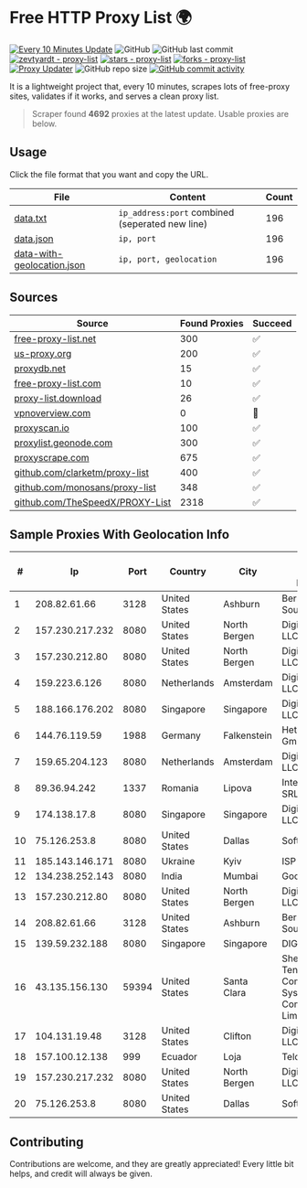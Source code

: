 
# Free HTTP Proxy List 🌍

[![Every 10 Minutes Update](https://github.com/mertguvencli/http-proxy-list/actions/workflows/main.yml/badge.svg?branch=main)](https://github.com/mertguvencli/http-proxy-list/actions/workflows/main.yml)
![GitHub](https://img.shields.io/github/license/mertguvencli/http-proxy-list)
![GitHub last commit](https://img.shields.io/github/last-commit/mertguvencli/http-proxy-list)
[![zevtyardt - proxy-list](https://img.shields.io/static/v1?label=zevtyardt&message=proxy-list&color=blue&logo=github)](https://github.com/zevtyardt/proxy-list "Go to GitHub repo")
[![stars - proxy-list](https://img.shields.io/github/stars/zevtyardt/proxy-list?style=social)](https://github.com/zevtyardt/proxy-list)
[![forks - proxy-list](https://img.shields.io/github/forks/zevtyardt/proxy-list?style=social)](https://github.com/zevtyardt/proxy-list)
[![Proxy Updater](https://github.com/zevtyardt/proxy-list/workflows/Proxy%20Updater/badge.svg)](https://github.com/zevtyardt/proxy-list/actions?query=workflow:"Proxy+Updater")
![GitHub repo size](https://img.shields.io/github/repo-size/zevtyardt/proxy-list)
[![GitHub commit activity](https://img.shields.io/github/commit-activity/m/zevtyardt/proxy-list?logo=commits)](https://github.com/zevtyardt/proxy-list/commits/main)

It is a lightweight project that, every 10 minutes, scrapes lots of free-proxy sites, validates if it works, and serves a clean proxy list.

> Scraper found **4692** proxies at the latest update. Usable proxies are below.

## Usage

Click the file format that you want and copy the URL.

|File|Content|Count|
|----|-------|-----|
|[data.txt](https://raw.githubusercontent.com/mertguvencli/http-proxy-list/main/proxy-list/data.txt)|`ip_address:port` combined (seperated new line)|196|
|[data.json](https://raw.githubusercontent.com/mertguvencli/http-proxy-list/main/proxy-list/data.json)|`ip, port`|196|
|[data-with-geolocation.json](https://raw.githubusercontent.com/mertguvencli/http-proxy-list/main/proxy-list/data-with-geolocation.json)|`ip, port, geolocation`|196|

## Sources

|Source|Found Proxies|Succeed|
|------|-------------|-------|
|[free-proxy-list.net](https://free-proxy-list.net)|300|✅|
|[us-proxy.org](https://www.us-proxy.org)|200|✅|
|[proxydb.net](http://proxydb.net)|15|✅|
|[free-proxy-list.com](https://free-proxy-list.com/?page=&port=&type%5B%5D=http&type%5B%5D=https&up_time=0&search=Search)|10|✅|
|[proxy-list.download](https://www.proxy-list.download/HTTP)|26|✅|
|[vpnoverview.com](https://vpnoverview.com/privacy/anonymous-browsing/free-proxy-servers)|0|🚫|
|[proxyscan.io](https://www.proxyscan.io)|100|✅|
|[proxylist.geonode.com](https://proxylist.geonode.com/api/proxy-list?limit=300&page=1&sort_by=lastChecked&sort_type=desc&protocols=http,https)|300|✅|
|[proxyscrape.com](https://api.proxyscrape.com/v2/?request=displayproxies&protocol=http&timeout=10000&country=all&ssl=all&anonymity=all)|675|✅|
|[github.com/clarketm/proxy-list](https://raw.githubusercontent.com/clarketm/proxy-list/master/proxy-list-raw.txt)|400|✅|
|[github.com/monosans/proxy-list](https://raw.githubusercontent.com/monosans/proxy-list/main/proxies/http.txt)|348|✅|
|[github.com/TheSpeedX/PROXY-List](https://raw.githubusercontent.com/TheSpeedX/PROXY-List/master/http.txt)|2318|✅|


## Sample Proxies With Geolocation Info

|#|Ip|Port|Country|City|Internet Service Provider|
|-|--|----|-------|----|-------------------------|
|1|208.82.61.66|3128|United States|Ashburn|Bernardi Sounds|
|2|157.230.217.232|8080|United States|North Bergen|DigitalOcean, LLC|
|3|157.230.212.80|8080|United States|North Bergen|DigitalOcean, LLC|
|4|159.223.6.126|8080|Netherlands|Amsterdam|DigitalOcean, LLC|
|5|188.166.176.202|8080|Singapore|Singapore|DigitalOcean, LLC|
|6|144.76.119.59|1988|Germany|Falkenstein|Hetzner Online GmbH|
|7|159.65.204.123|8080|Netherlands|Amsterdam|DigitalOcean, LLC|
|8|89.36.94.242|1337|Romania|Lipova|Interkvm Host SRL|
|9|174.138.17.8|8080|Singapore|Singapore|DigitalOcean, LLC|
|10|75.126.253.8|8080|United States|Dallas|SoftLayer|
|11|185.143.146.171|8080|Ukraine|Kyiv|ISP UTELS|
|12|134.238.252.143|8080|India|Mumbai|Google LLC|
|13|157.230.212.80|8080|United States|North Bergen|DigitalOcean, LLC|
|14|208.82.61.66|3128|United States|Ashburn|Bernardi Sounds|
|15|139.59.232.188|8080|Singapore|Singapore|DIGITALOCEAN|
|16|43.135.156.130|59394|United States|Santa Clara|Shenzhen Tencent Computer Systems Company Limited|
|17|104.131.19.48|3128|United States|Clifton|DigitalOcean, LLC|
|18|157.100.12.138|999|Ecuador|Loja|Telconet S.A|
|19|157.230.217.232|8080|United States|North Bergen|DigitalOcean, LLC|
|20|75.126.253.8|8080|United States|Dallas|SoftLayer|



## Contributing

Contributions are welcome, and they are greatly appreciated! Every
little bit helps, and credit will always be given.

